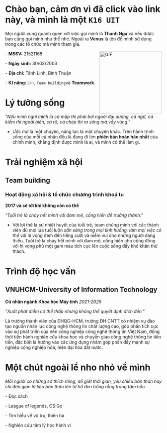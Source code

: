 # Chào bạn, cảm ơn vì đã click vào link này, và mình là một `K16 UIT`
 Mọi người xung quanh quen với việc gọi mình là **Thanh Nga**
 và nếu được bạn cũng gọi mình như thế nhé. Ngoài ra **Venus**
 là tên để mình sử dụng trong các tổ chức mà mình tham gia.</p>
<img align="right" alt="GIF" height="200px" src="https://scontent.fdad3-5.fna.fbcdn.net/v/t39.30808-6/258758182_652614785779033_1581177798696762685_n.jpg?_nc_cat=106&ccb=1-5&_nc_sid=09cbfe&_nc_ohc=BrWt5Ylub-MAX-rHvr2&_nc_ht=scontent.fdad3-5.fna&oh=00_AT8KY3hiCiKevJc0wRe0II_yeHxWV0fUvQqSoTbdIwv1HA&oe=61D10948" />
    - **MSSV:** 21521168 </p>
    - **Ngày sinh:** 30/03/2003</p>
    - **Địa chỉ:** Tánh Linh, Bình Thuận</p>
    - **Kĩ năng:** `C++`, `Team building`và **Teamwork**.</p>
   
# Lý tưởng sống
*"Nếu mình nghĩ mình là cá mập thì phải bơi ngoài đại dương, cá ngừ, cá kiếm thì ngoài biển, cá rô, cá chép thì ra sông mà vẫy vùng."*</p>
 - Ước mơ là một chuyện, năng lực là một chuyện khác. Trên hành trình sống của mỗi cá nhân đều là đang đi tìm **phiên bản hoàn hảo nhất** 
  của chính mình, khẳng định được mình là ai, và mình có thể làm gì.
# Trải nghiệm xã hội
 ## Team building
   ### Hoạt động xã hội & tổ chức chương trình khoá tu </p>
**2017 và sẽ tới khi không còn có thể** </p>
*"Tuổi trẻ là cháy hết mình với đam mê, cống hiến để trưởng thành."*
- Với lợi thế là sự nhiệt huyết của tuổi trẻ, team chúng mình với các thành viên đủ mọi lứa tuổi luôn *sẵn sàng trong mọi tình huống, làm mọi việc có thể* với hi vọng đem đến tiếng cười và niềm vui cho những người đang thiếu. Tuổi trẻ là cháy hết mình với đam mê, cống hiến cho cộng đồng với hi vọng phủ một gam màu tích cực lên cuộc sống đầy khó khăn thử thách.
# Trình độ học vấn
 ## VNUHCM-University of Information Technology
 **Cử nhân ngành Khoa học Máy tính**
 *2021-2025* </p>
 *"Xuất phát điểm có thể thấp nhưng không thể quyết định đích đến."*</p>
     Là trường thành viên của ĐHQG-HCM, trường ĐH CNTT có nhiệm vụ đào tạo nguồn nhân lực công nghệ thông tin chất lượng cao, góp phần tích cực vào sự phát triển của nền công nghiệp công nghệ thông tin Việt Nam, đồng thời tiến hành nghiên cứu khoa học và chuyển giao công nghệ thông tin tiên tiến, đặc biệt là hướng vào các ứng dụng nhằm góp phần đẩy mạnh sự nghiệp công nghiệp hóa, hiện đại hóa đất nước.
# Một chút ngoài lề nho nhỏ về mình
 *Mỗi người có những sở thích riêng, để giết thời gian, yêu chiều bản thân hay chỉ đơn giản là kéo bản thân lên từ hố đen trống rỗng trong tâm hồn* </p>
      - Đọc sách </p>
      - League of legends, CS:Go </p>
      - Tìm hiểu về vũ trụ, thiên hà </p>
      - Nghiên cứu tâm lý học hành vi </p>
